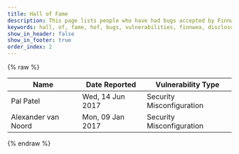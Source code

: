 ```yaml
---
title: Hall of Fame
description: This page lists people who have had bugs accepted by Finnwea's Security Vulnerability Disclosure Program.
keywords: hall, of, fame, hof, bugs, vulnerabilities, finnwea, disclosure, bounty
show_in_header: false
show_in_footer: true
order_index: 2
---
```


{% raw %}
<div class="table-responsive">
	<table class="table">
		<thead>
			<tr>
				<th>Name</th>
				<th>Date Reported</th>
				<th>Vulnerability Type</th>
			</tr>
		</thead>
		<tbody>
			<tr>
				<td>Pal Patel</td>
				<td>Wed, 14 Jun 2017</td>
				<td>Security Misconfiguration</td>
			</tr>
			<tr>
				<td>Alexander van Noord</td>
				<td>Mon, 09 Jan 2017</td>
				<td>Security Misconfiguration</td>
			</tr>
		</tbody>
	</table>
</div>
{% endraw %}
